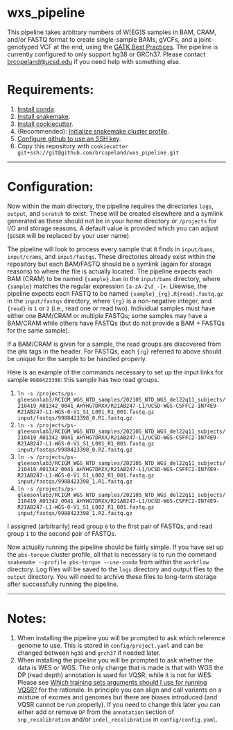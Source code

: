 # wxs_pipeline
This pipeline takes arbitrary numbers of W[EG]S samples in BAM, CRAM, and/or FASTQ format to create single-sample BAMs, gVCFs, and a joint-genotyped VCF at the end, using the [GATK Best Practices](https://gatk.broadinstitute.org/hc/en-us/articles/360035535932-Germline-short-variant-discovery-SNPs-Indels-).  The pipeline is currently configured to only support hg38 or GRCh37.  Please contact <brcopeland@ucsd.edu> if you need help with something else.

# Requirements:
1. [Install conda](https://docs.conda.io/en/latest/miniconda.html).
2. [Install snakemake](https://snakemake.readthedocs.io/en/stable/getting_started/installation.html).
3. [Install cookiecutter](https://cookiecutter.readthedocs.io/en/latest/installation.html#install-cookiecutter).
4. (Recommended): [Initialize snakemake cluster profile](https://github.com/brcopeland/pbs-torque).
5. [Configure github to use an SSH key](https://docs.github.com/en/github/authenticating-to-github/connecting-to-github-with-ssh/generating-a-new-ssh-key-and-adding-it-to-the-ssh-agent#generating-a-new-ssh-key-for-a-hardware-security-key).
6. Copy this repository with `cookiecutter git+ssh://git@github.com/brcopeland/wxs_pipeline.git`
---

# Configuration:
Now within the main directory, the pipeline requires the directories `logs`, `output`, and `scratch` to exist.  These will be created elsewhere and a symlink generated as these should not be in your home directory or `/projects` for I/O and storage reasons.  A default value is provided which you can adjust (`$USER` will be replaced by your user name).

The pipeline will look to process every sample that it finds in `input/bams`, `input/crams`, and `input/fastqs`.  These directories already exist within the repository but each BAM/FASTQ should be a symlink (again for storage reasons) to where the file is actually located.  The pipeline expects each BAM (CRAM) to be named `{sample}.bam` in the `input/bams` directory, where `{sample}` matches the regular expression `[a-zA-Z\d_-]+`.  Likewise, the pipeline expects each FASTQ to be named `{sample}_{rg}.R{read}.fastq.gz` in the `input/fastqs` directory, where `{rg}` is a non-negative integer, and `{read}` is `1` or `2` (i.e., read one or read two).  Individual samples must have either one BAM/CRAM or multiple FASTQs; some samples may have a BAM/CRAM while others have FASTQs (but do not provide a BAM + FASTQs for the same sample).

If a BAM/CRAM is given for a sample, the read groups are discovered from the `@RG` tags in the header.  For FASTQs, each `{rg}` referred to above should be unique for the sample to be handled properly.

Here is an example of the commands necessary to set up the input links for sample `9988423398`: this sample has two read groups.
1. `ln -s /projects/ps-gleesonlab3/RCIGM_WGS_NTD_samples/202105_NTD_WGS_del22q11_subjects/210419_A01342_0041_AHYHG7DRXX/R21AB247-L1/UCSD-WGS-CSFFC2-IN74E9-R21AB247-L1-WGS-0-V1_S1_L001_R1_001.fastq.gz input/fastqs/9988423398_0.R1.fastq.gz`
2. `ln -s /projects/ps-gleesonlab3/RCIGM_WGS_NTD_samples/202105_NTD_WGS_del22q11_subjects/210419_A01342_0041_AHYHG7DRXX/R21AB247-L1/UCSD-WGS-CSFFC2-IN74E9-R21AB247-L1-WGS-0-V1_S1_L001_R1_001.fastq.gz input/fastqs/9988423398_0.R2.fastq.gz`
3. `ln -s /projects/ps-gleesonlab3/RCIGM_WGS_NTD_samples/202105_NTD_WGS_del22q11_subjects/210419_A01342_0041_AHYHG7DRXX/R21AB247-L1/UCSD-WGS-CSFFC2-IN74E9-R21AB247-L1-WGS-0-V1_S1_L002_R1_001.fastq.gz input/fastqs/9988423398_1.R1.fastq.gz`
4. `ln -s /projects/ps-gleesonlab3/RCIGM_WGS_NTD_samples/202105_NTD_WGS_del22q11_subjects/210419_A01342_0041_AHYHG7DRXX/R21AB247-L1/UCSD-WGS-CSFFC2-IN74E9-R21AB247-L1-WGS-0-V1_S1_L002_R1_001.fastq.gz input/fastqs/9988423398_1.R2.fastq.gz`

I assigned (arbitrarily) read group `0` to the first pair of FASTQs, and read group `1` to the second pair of FASTQs.

Now actually running the pipeline should be fairly simple.  If you have set up the `pbs-torque` cluster profile, all that is necessary is to run the command `snakemake --profile pbs-torque --use-conda` from within the `workflow` directory.  Log files will be saved to the `logs` directory and output files to the `output` directory.  You will need to archive these files to long-term storage after successfully running the pipeline.

---

# Notes:
1.  When installing the pipeline you will be prompted to ask which reference genome to use.  This is stored in `config/project.yaml` and can be changed between `hg38` and `grch37` if needed later.
2.  When installing the pipeline you will be prompted to ask whether the data is WES or WGS.  The only change that is made is that with WGS the DP (read depth) annotation is used for VQSR, while it is not for WES.  Please see [Which training sets arguments should I use for running VQSR?](https://gatk.broadinstitute.org/hc/en-us/articles/4402736812443-Which-training-sets-arguments-should-I-use-for-running-VQSR-) for the rationale.  In principle you can align and call variants on a mixture of exomes and genomes but there are biases introduced (and VQSR cannot be run properly). If you need to change this later you can either add or remove `DP` from the `annotation` section of `snp_recalibration` and/or `indel_recalibration` in `config/config.yaml`.
